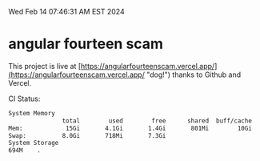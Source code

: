 Wed Feb 14 07:46:31 AM EST 2024

# angular fourteen scam


This project is live at [https://angularfourteenscam.vercel.app/](https://angularfourteenscam.vercel.app/ "dog!") thanks to Github and Vercel.

CI Status: 

```bash
System Memory
               total        used        free      shared  buff/cache   available
Mem:            15Gi       4.1Gi       1.4Gi       801Mi        10Gi        11Gi
Swap:          8.0Gi       718Mi       7.3Gi
System Storage
694M	.
```
```bash
